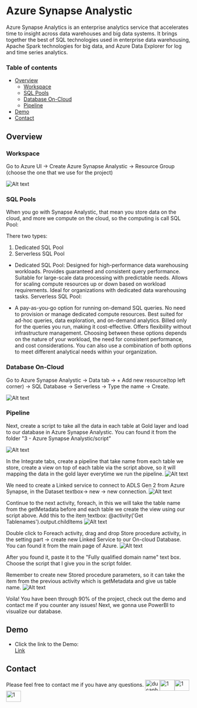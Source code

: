 # Azure Synapse Analystic
Azure Synapse Analytics is an enterprise analytics service that accelerates time to insight across data warehouses and big data systems. It brings together the best of SQL technologies used in enterprise data warehousing, Apache Spark technologies for big data, and Azure Data Explorer for log and time series analytics.


### Table of contents

* [Overview](#overview)
  * [Workspace](#work-space)
  * [SQL Pools](#sql-pool)
  * [Database On-Cloud](#db-oncloud)
  * [Pipeline](#pipeline)
* [Demo](#demo)
* [Contact](#contact)

## Overview
### Workspace
Go to Azure UI -> Create Azure Synapse Analystic -> Resource Group (choose the one that we use for the project)

![Alt text](image/synapse-setting.png)
### SQL Pools
When you go with Synapse Analystic, that mean you store data on the cloud, and more we compute on the cloud, so the computing is call SQL Pool:

There two types: 
1. Dedicated SQL Pool
2. Serverless SQL Pool 
* Dedicated SQL Pool:
Designed for high-performance data warehousing workloads.
Provides guaranteed and consistent query performance.
Suitable for large-scale data processing with predictable needs.
Allows for scaling compute resources up or down based on workload requirements.
Ideal for organizations with dedicated data warehousing tasks.
Serverless SQL Pool:

* A pay-as-you-go option for running on-demand SQL queries.
No need to provision or manage dedicated compute resources.
Best suited for ad-hoc queries, data exploration, and on-demand analytics.
Billed only for the queries you run, making it cost-effective.
Offers flexibility without infrastructure management.
Choosing between these options depends on the nature of your workload, the need for consistent performance, and cost considerations. You can also use a combination of both options to meet different analytical needs within your organization.


### Database On-Cloud
Go to Azure Synapse Analystic -> Data tab -> + Add new resource(top left corner) -> SQL Database -> Serverless -> Type the name -> Create.

![Alt text](image/db-on-cloud.png)

### Pipeline
Next, create a script to take all the data in each table at Gold layer and load to our database in Azure Synapse Analystic. You can found it from the folder "3 - Azure Synapse Analystic/script"

![Alt text](image/create-view-from-each-table.png)

In the Integrate tabs, create a pipeline that take name from each table we store, create a view on top of each table via the script above, so it will mapping the data in the gold layer everytime we run the pipeline.
![Alt text](image/pipeline.png)

We need to create a Linked service to connect to ADLS Gen 2 from Azure Synapse, in the Dataset textbox-> new -> new connection.
![Alt text](image/linked-service.png)

Continue to the next activity, foreach, in this we will take the table name from the getMetadata before and each table we create the view using our script above.
Add this to the item textbox: @activity('Get Tablenames').output.childItems
![Alt text](image/foreach-actvity.png)

Double click to Foreach activity, drag and drop Store procedure activity, in the setting part -> create new Linked Service to our On-cloud Database. You can found it from the main page of Azure.
![Alt text](image/synapse-endpoint.png)

After you found it, paste it to the "Fully qualified domain name" text box. Choose the script that I give you in the script folder.

Remember to create new Stored procedure parameters, so it can take the item from the previous activity which is getMetadata and give us table name.
![Alt text](image/sql-serverless-endpoint.png)

Voila! You have been through 90% of the project, check out the demo and contact me if you counter any issues! Next, we gonna use PowerBI to visualize our database.

## Demo
- Click the link to the Demo:  
  [Link](https://www.youtube.com/playlist?list=PLId1IInL1tur3w-5b9-SY1AvyH8lZw7IA)

## Contact
Please feel free to contact me if you have any questions.
<a href="https://ducanh0285@gmail.com" target="blank"><img align="center" src="https://img.icons8.com/color/48/000000/gmail--v2.png" alt="ducanh0285@gmail.com" height="30" width="40" /></a><a href="https://www.facebook.com/ducanh.pp" target="blank"><img align="center" src="https://raw.githubusercontent.com/rahuldkjain/github-profile-readme-generator/master/src/images/icons/Social/facebook.svg" alt="1" height="30" width="40" /></a><a href="https://twitter.com/Ducann02Nguyen" target="blank"><img align="center" src="https://raw.githubusercontent.com/rahuldkjain/github-profile-readme-generator/master/src/images/icons/Social/twitter.svg" alt="1" height="30" width="40" /></a><a href="https://www.linkedin.com/in/ducanhnt/" target="blank"><img align="center" src="https://raw.githubusercontent.com/rahuldkjain/github-profile-readme-generator/master/src/images/icons/Social/linked-in-alt.svg" alt="1" height="30" width="40" /></a>
